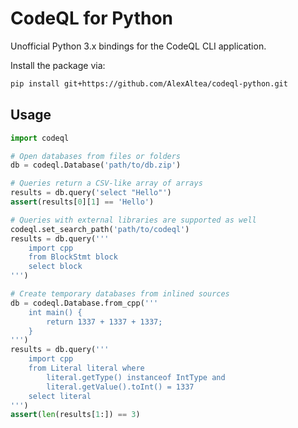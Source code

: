 CodeQL for Python
=================

<!--
[![](https://img.shields.io/pypi/v/codeql-python.svg)](https://pypi.python.org/pypi/codeql-python)
-->

Unofficial Python 3.x bindings for the CodeQL CLI application.

Install the package via:

```bash
pip install git+https://github.com/AlexAltea/codeql-python.git
````

## Usage

```python
import codeql

# Open databases from files or folders
db = codeql.Database('path/to/db.zip')

# Queries return a CSV-like array of arrays
results = db.query('select "Hello"')
assert(results[0][1] == 'Hello')

# Queries with external libraries are supported as well
codeql.set_search_path('path/to/codeql')
results = db.query('''
    import cpp
    from BlockStmt block    
    select block
''')

# Create temporary databases from inlined sources
db = codeql.Database.from_cpp('''
    int main() {
        return 1337 + 1337 + 1337;
    }
''')
results = db.query('''
    import cpp
    from Literal literal where
        literal.getType() instanceof IntType and
        literal.getValue().toInt() = 1337
    select literal
''')
assert(len(results[1:]) == 3)
```
